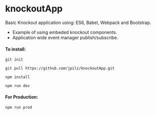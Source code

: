 # knockoutApp

Basic Knockout application using: ES6, Babel, Webpack and Bootstrap. 

  * Example of using embeded knockout components.
  * Application wide event manager publish/subscribe.

#### To install:

```
git init

git pull https://github.com/jpilz/knockoutApp.git

npm install

npm run dev  
```

#### For Production:
```
npm run prod
```
